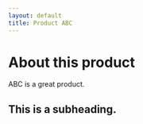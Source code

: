 ```yaml
---
layout: default
title: Product ABC
---
```


# About this product

ABC is a great product. 

## This is a subheading.
